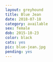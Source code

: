 ```yaml
---
layout: greyhound
title: Blue Jean
date: 2018-07-18
category: available
sex: female
dob: 2015-10-23
color: black
cats: yes
pic: blue-jean.jpg
pending: yes
---
```


